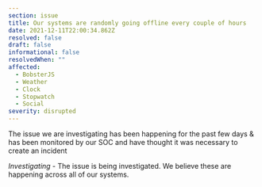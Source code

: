 ```yaml
---
section: issue
title: Our systems are randomly going offline every couple of hours
date: 2021-12-11T22:00:34.862Z
resolved: false
draft: false
informational: false
resolvedWhen: ""
affected:
  - BobsterJS
  - Weather
  - Clock
  - Stopwatch
  - Social
severity: disrupted
---
```

The issue we are investigating has been happening for the past few days & has been monitored by our SOC and have thought it was necessary to create an incident



*Investigating* - The issue is being investigated. We believe these are happening across all of our systems.